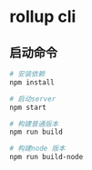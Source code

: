 # rollup cli

## 启动命令
```bash
# 安装依赖
npm install

# 启动server
npm start

# 构建普通版本
npm run build

# 构建node 版本
npm run build-node
```
